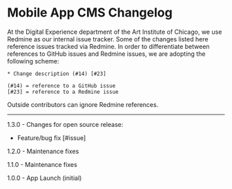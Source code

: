 Mobile App CMS Changelog
=============================

At the Digital Experience department of the Art Institute of Chicago, we use Redmine as our 
internal issue tracker. Some of the changes listed here reference issues tracked via Redmine. 
In order to differentiate between references to GitHub issues and Redmine issues, we are 
adopting the following scheme:

```
* Change description (#14) [#23]

(#14) = reference to a GitHub issue
[#23] = reference to a Redmine issue
```

Outside contributors can ignore Redmine references.

-----------------------------

1.3.0 - Changes for open source release:

* Feature/bug fix [#issue]

1.2.0 - Maintenance fixes

1.1.0 - Maintenance fixes

1.0.0 - App Launch (initial)
